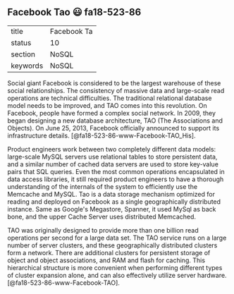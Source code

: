 ## Facebook Tao :smiley: fa18-523-86



|          |                  |
| -------- | ---------------- |
| title    | Facebook Ta      | 
| status   | 10               |
| section  | NoSQL            |
| keywords | NoSQL            |


Social giant Facebook is considered to be the largest warehouse of these social relationships. The consistency of massive data and large-scale read operations are technical difficulties. The traditional relational database model needs to be improved, and TAO comes into this revolution. On Facebook, people have formed a complex social network. In 2009, they began designing a new database architecture, TAO (The Associations and Objects). On June 25, 2013, Facebook officially announced to support its infrastructure details. [@fa18-523-86-www-Facebook-TAO_His].

Product engineers work between two completely different data models: large-scale MySQL servers use relational tables to store persistent data, and a similar number of cached data servers are used to store key-value pairs that SQL queries. Even the most common operations encapsulated in data access libraries, it still required product engineers to have a thorough understanding of the internals of the system to efficiently use the Memcache and MySQL. Tao is a data storage mechanism optimized for reading and deployed on Facebook as a single geographically distributed instance. Same as Google's Megastore, Spanner, it used MySql as back bone, and the upper Cache Server uses distributed Memcached. 

TAO was originally designed to provide more than one billion read operations per second for a large data set. The TAO service runs on a large number of server clusters, and these geographically distributed clusters form a network. There are additional clusters for persistent storage of object and object associations, and RAM and flash for caching. This hierarchical structure is more convenient when performing different types of cluster expansion alone, and can also effectively utilize server hardware. [@fa18-523-86-www-Facebook-TAO].

